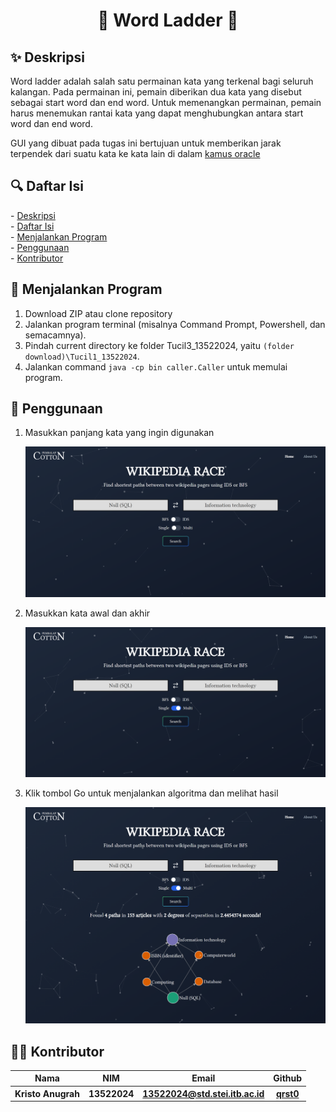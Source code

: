 <h1 align="center">💬 Word Ladder 💬</h1>
<h2 id="description">✨ Deskripsi </h2>

Word ladder adalah salah satu permainan kata yang terkenal bagi seluruh kalangan. Pada permainan ini, pemain diberikan dua kata yang disebut sebagai start word dan end word. 
Untuk memenangkan permainan, pemain harus menemukan rantai kata yang dapat menghubungkan antara start word dan end word.

GUI yang dibuat pada tugas ini bertujuan untuk memberikan jarak terpendek dari suatu kata ke kata lain di dalam [kamus oracle](https://docs.oracle.com/javase/tutorial/collections/interfaces/examples/dictionary.txt)

<h2 id="table-of-contents">🔍 Daftar Isi</h2>
- <a href="#description">Deskripsi</a><br/>
- <a href="#table-of-contents">Daftar Isi</a><br/>
- <a href="#how-to-run">Menjalankan Program</a><br/>
- <a href="#usage">Penggunaan</a><br/>
- <a href="#author">Kontributor</a>

<h2 id="how-to-run">🚶 Menjalankan Program</h2>

1. Download ZIP atau clone repository
2. Jalankan program terminal (misalnya Command Prompt, Powershell, dan semacamnya).
3. Pindah current directory ke folder Tucil3_13522024, yaitu `(folder download)\Tucil1_13522024`.
4. Jalankan command `java -cp bin caller.Caller` untuk memulai program.

<h2 id="usage">🎨 Penggunaan</h2>

1. Masukkan panjang kata yang ingin digunakan
   
   ![input titles](https://github.com/ninoaddict/Tubes2_FE_Pembalap-Kapas/blob/main/img/pic1.png)
   
2. Masukkan kata awal dan akhir
   
   ![input algoritm and solution number](https://github.com/ninoaddict/Tubes2_FE_Pembalap-Kapas/blob/main/img/pic2.png)
   
3. Klik tombol Go untuk menjalankan algoritma dan melihat hasil
   
   ![click search](https://github.com/ninoaddict/Tubes2_FE_Pembalap-Kapas/blob/main/img/pic3.png)

<h2 id="author">🙇‍♂️ Kontributor</h2>
<table>
  <tr>
    <th>Nama</th>
    <th>NIM</th>
    <th>Email</th>
    <th>Github</th>
  </tr>
  <tr>
    <th>Kristo Anugrah</th>
    <th>13522024</th>
    <th>
      <a href="mailto:13522024@std.stei.itb.ac.id">13522024@std.stei.itb.ac.id</a>
    </th>
    <th>
      <a href="https://github.com/qrst0">
        qrst0
      </a>
    </th>
  </tr>
  <tr>
</table>
